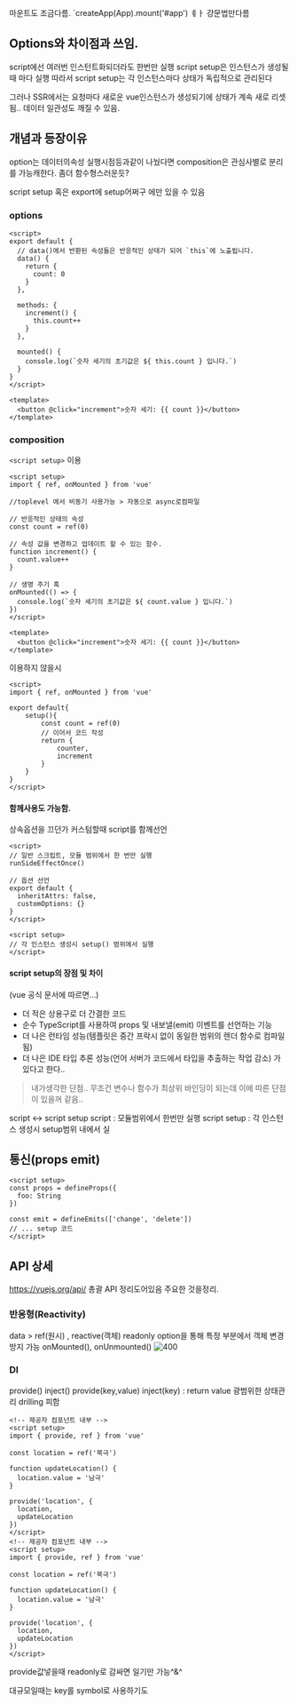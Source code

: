 
마운트도 조금다름.
`createApp(App).mount('#app') 
ㅖㅏ 걍문법만다름

## Options와 차이점과 쓰임.
script에선 여러번 인스턴트화되더라도 한번만 실행
script setup은 인스턴스가 생성될때 마다 실행
따라서 script setup는 각 인스턴스마다 상태가 독립적으로 관리된다

그러나
SSR에서는 요청마다 새로운 vue인스턴스가 생성되기에 상태가 계속 새로 리셋됨.. 데이터 일관성도 깨질 수 있음.

## 개념과 등장이유
option는 데이터의속성 실행시점등과같이 나눴다면
composition은 관심사별로 분리를 가능캐한다.
좀더 함수형스러운듯?

script setup
혹은 export에 setup어쩌구 에만 있을 수 있음
### options
```vue
<script>
export default {
  // data()에서 반환된 속성들은 반응적인 상태가 되어 `this`에 노출됩니다.
  data() {
    return {
      count: 0
    }
  },

  methods: {
    increment() {
      this.count++
    }
  },

  mounted() {
    console.log(`숫자 세기의 초기값은 ${ this.count } 입니다.`)
  }
}
</script>

<template>
  <button @click="increment">숫자 세기: {{ count }}</button>
</template>

```
### composition
`<script setup>` 이용
```vue
<script setup>
import { ref, onMounted } from 'vue'

//toplevel 에서 비동기 사용가능 > 자동으로 async로컴파일

// 반응적인 상태의 속성
const count = ref(0)

// 속성 값을 변경하고 업데이트 할 수 있는 함수.
function increment() {
  count.value++
}

// 생명 주기 훅
onMounted(() => {
  console.log(`숫자 세기의 초기값은 ${ count.value } 입니다.`)
})
</script>

<template>
  <button @click="increment">숫자 세기: {{ count }}</button>
</template>

```

이용하지 않을시

```vue
<script>
import { ref, onMounted } from 'vue'

export default{
	setup(){
		const count = ref(0)
		// 이어서 코드 작성
		return {
			counter,
			increment
		}
	}
}
</script>
```

#### 함께사용도 가능함.
상속옵션을 끄던가 커스텀할때 script를 함께선언
```
<script>
// 일반 스크립트, 모듈 범위에서 한 번만 실행
runSideEffectOnce()

// 옵션 선언
export default {
  inheritAttrs: false,
  customOptions: {}
}
</script>

<script setup>
// 각 인스턴스 생성시 setup() 범위에서 실행
</script>
```

#### script setup의 장점 및 차이
(vue 공식 문서에 따르면...)
- 더 적은 상용구로 더 간결한 코드
- 순수 TypeScript를 사용하여 props 및 내보낼(emit) 이벤트를 선언하는 기능
- 더 나은 런타임 성능(템플릿은 중간 프락시 없이 동일한 범위의 렌더 함수로 컴파일됨)
- 더 나은 IDE 타입 추론 성능(언어 서버가 코드에서 타입을 추출하는 작업 감소)
가 있다고 한다..

> 내가생각한 단점..
> 무조건 변수나 함수가 최상위 바인딩이 되는데  이에 따른 단점이 있을꺼 같음..

script <-> script setup
script : 모듈범위에서 한번만 실행
script setup : 각 인스턴스 생성시 setup범위 내에서 실

## 통신(props emit)
```vue
<script setup>
const props = defineProps({
  foo: String
})

const emit = defineEmits(['change', 'delete'])
// ... setup 코드
</script>
```
## API 상세
https://vuejs.org/api/
총괄 API 정리도어있음
주요한 것을정리.
### 반응형(Reactivity)
data > ref(원시) , reactive(객체)
readonly option을 통해 특정 부분에서 객체 변경 방지 가능
onMounted(), onUnmounted()
![400](Pasted%20image%2020240628175728.png)
### DI
provide() inject()
provide(key,value) inject(key) : return value
광범위한 상태관리 drilling 피함
```vue
<!-- 제공자 컴포넌트 내부 -->
<script setup>
import { provide, ref } from 'vue'

const location = ref('북극')

function updateLocation() {
  location.value = '남극'
}

provide('location', {
  location,
  updateLocation
})
</script>
<!-- 제공자 컴포넌트 내부 -->
<script setup>
import { provide, ref } from 'vue'

const location = ref('북극')

function updateLocation() {
  location.value = '남극'
}

provide('location', {
  location,
  updateLocation
})
</script>
```

provide값넣을때 readonly로 감싸면 일기만 가능^&^

대규모일때는 key를 symbol로 사용하기도